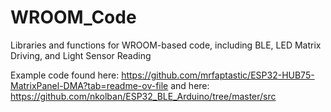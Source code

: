 # WROOM_Code
Libraries and functions for WROOM-based code, including BLE, LED Matrix Driving, and Light Sensor Reading

Example code found here: https://github.com/mrfaptastic/ESP32-HUB75-MatrixPanel-DMA?tab=readme-ov-file
and here: https://github.com/nkolban/ESP32_BLE_Arduino/tree/master/src
